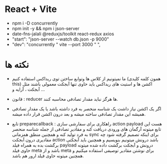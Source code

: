 # React + Vite

* npm i -D concurrently
* npm init -y && npm i json-server
* date-fns-jalali @reduxjs/toolkit react-redux axios
* "start": "json-server --watch db.json -p 9000"
* "dev": "concurrently \" vite --port 3000 \" ",

# نکته ها

- ما نمیتونیم از کلاس ها وتوابع ساختن توی ریداکس استفاده کنیم (همون کلمه کلیدی this)
  اکشن ها و استیت های ریداکس باید حاوی تنها آبجکت معمولی باشند مثل آبجکت ، آرایه و ...
  
- قانون : reducer ها هرگز نباید مقدار تصادفی محاسبه کنند.
* اگر یک اکشن نیاز داشت یک شناسه منحصر به فرد داشته باشد یا یک مقدار تصادفی همیشه این مقدار تصادفی ساخته میشه و بعد درون اکشن قرار داده میشه.

* تابع preparecallback : راهکاری برای سفارشی سازی action payload هست این تابع میتونه آرگمان های ورودی دریافت کنه و مقادیر تصادفی از جمله شناسه منحصر به فرد تولید کنه  و همچنین منطق همزمانی sync برای اینکه تصمیم گرفته شود چه مقادیری درون آبجکت action باشد درونش میتونیم بنویسیم و همچنین باید آبجکتی برگشت بده به همراه فیلد payload درونش و آبجکت برگشت داده شده میتونه حاوی فیلد meta باشد و از meta برای نوشتن مقادیر توصیفی استفاده میکنیم و همچنین میتونه حاوی فیلد ارور هم باشد.
